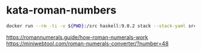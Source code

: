 # kata-roman-numbers
``` bash
docker run --rm -ti -v ${PWD}:/src haskell:9.0.2 stack --stack-yaml src/stack.yaml test --file-watch
```
https://romannumerals.guide/how-roman-numerals-work
https://miniwebtool.com/roman-numerals-converter/?number=48